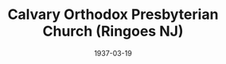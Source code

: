 ---
date: &id001 1937-03-19
end_date: null
location:
  address: 24 Highway 202
  city: Ringoes
  state: NJ
minister:
- end: 1944-01-01
  name: Bruce Wideman
  start: 1937-03-19
  type: Pastor
- end: 1946-01-01
  name: John Gray
  start: 1944-01-01
  type: Pastor
- end: 1950-01-01
  name: Meredith Kline
  start: 1948-01-01
  type: Pastor
- end: 1960-01-01
  name: W. Lee Benson
  start: 1952-01-01
  type: Supply Pastor
- end: 1979-01-01
  name: W. Lee Benson
  start: 1960-01-01
  type: Pastor
- end: 1984-01-01
  name: George Kostas
  start: 1980-01-01
  type: Pastor
- end: 1996-01-01
  name: Douglas Watson
  start: 1984-01-01
  type: Pastor
- end: 2006-01-01
  name: Albert Steever
  start: 1997-01-01
  type: Pastor
- end: 2014-01-01
  name: James Cassidy
  start: 2007-01-01
  type: Pastor
- end: 2013-01-01
  name: Jeffrey Waddington
  start: 2008-01-01
  type: Teacher
ministers:
- Bruce Wideman
- John Gray
- Meredith Kline
- W. Lee Benson
- W. Lee Benson
- George Kostas
- Douglas Watson
- Albert Steever
- James Cassidy
- Jeffrey Waddington
name: Calvary Orthodox Presbyterian Church
names:
- end: null
  name: Calvary Orthodox Presbyterian Church
  start: 1937-03-19
origination_date: *id001
raw_data: 'NEW JERSEY Ringoes

  Calvary Orthodox Presbyterian Church  (March 19, 1937- )

  24 Highway 202

  Pastors: Bruce Wideman, 1937-44

  John Gray, 1944-46

  Meredith Kline, 1948-50

  W. Lee Benson (Supply), 1952-60

  W. Lee Benson, 1960-79

  George Kostas, 1980-84

  Douglas Watson, 1984-96

  Albert Steever, 1997-2006

  James Cassidy, 2007-14

  Teacher: Jeffrey Waddington, 2008-13

  '
received_from: null
states:
- NJ
status:
  active: true
  end_date: null
  reason: null
  received_from: null
  withdrawal_to: null
title: Calvary Orthodox Presbyterian Church (Ringoes NJ)
year_established:
- 1937

---